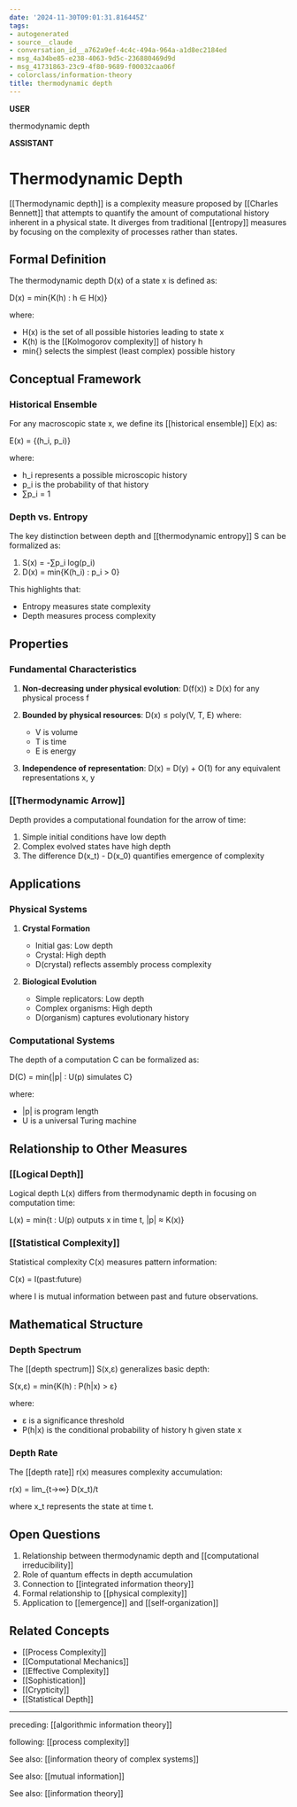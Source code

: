 ```yaml
---
date: '2024-11-30T09:01:31.816445Z'
tags:
- autogenerated
- source__claude
- conversation_id__a762a9ef-4c4c-494a-964a-a1d8ec2184ed
- msg_4a34be85-e238-4063-9d5c-236880469d9d
- msg_41731863-23c9-4f80-9689-f00032caa06f
- colorclass/information-theory
title: thermodynamic depth
---
```


**USER**

thermodynamic depth


**ASSISTANT**

# Thermodynamic Depth

[[Thermodynamic depth]] is a complexity measure proposed by [[Charles Bennett]] that attempts to quantify the amount of computational history inherent in a physical state. It diverges from traditional [[entropy]] measures by focusing on the complexity of processes rather than states.

## Formal Definition

The thermodynamic depth D(x) of a state x is defined as:

D(x) = min{K(h) : h ∈ H(x)}

where:
- H(x) is the set of all possible histories leading to state x
- K(h) is the [[Kolmogorov complexity]] of history h
- min{} selects the simplest (least complex) possible history

## Conceptual Framework

### Historical Ensemble

For any macroscopic state x, we define its [[historical ensemble]] E(x) as:

E(x) = {(h_i, p_i)} 

where:
- h_i represents a possible microscopic history
- p_i is the probability of that history
- ∑p_i = 1

### Depth vs. Entropy

The key distinction between depth and [[thermodynamic entropy]] S can be formalized as:

1. S(x) = -∑p_i log(p_i) 
2. D(x) = min{K(h_i) : p_i > 0}

This highlights that:
- Entropy measures state complexity
- Depth measures process complexity

## Properties

### Fundamental Characteristics

1. **Non-decreasing under physical evolution**:
   D(f(x)) ≥ D(x) for any physical process f

2. **Bounded by physical resources**:
   D(x) ≤ poly(V, T, E) where:
   - V is volume
   - T is time
   - E is energy

3. **Independence of representation**:
   D(x) = D(y) + O(1) for any equivalent representations x, y

### [[Thermodynamic Arrow]]

Depth provides a computational foundation for the arrow of time:

1. Simple initial conditions have low depth
2. Complex evolved states have high depth
3. The difference D(x_t) - D(x_0) quantifies emergence of complexity

## Applications

### Physical Systems

1. **Crystal Formation**
   - Initial gas: Low depth
   - Crystal: High depth
   - D(crystal) reflects assembly process complexity

2. **Biological Evolution**
   - Simple replicators: Low depth
   - Complex organisms: High depth
   - D(organism) captures evolutionary history

### Computational Systems

The depth of a computation C can be formalized as:

D(C) = min{|p| : U(p) simulates C}

where:
- |p| is program length
- U is a universal Turing machine

## Relationship to Other Measures

### [[Logical Depth]]

Logical depth L(x) differs from thermodynamic depth in focusing on computation time:

L(x) = min{t : U(p) outputs x in time t, |p| ≈ K(x)}

### [[Statistical Complexity]]

Statistical complexity C(x) measures pattern information:

C(x) = I(past:future)

where I is mutual information between past and future observations.

## Mathematical Structure

### Depth Spectrum

The [[depth spectrum]] S(x,ε) generalizes basic depth:

S(x,ε) = min{K(h) : P(h|x) > ε}

where:
- ε is a significance threshold
- P(h|x) is the conditional probability of history h given state x

### Depth Rate

The [[depth rate]] r(x) measures complexity accumulation:

r(x) = lim_{t→∞} D(x_t)/t

where x_t represents the state at time t.

## Open Questions

1. Relationship between thermodynamic depth and [[computational irreducibility]]
2. Role of quantum effects in depth accumulation
3. Connection to [[integrated information theory]]
4. Formal relationship to [[physical complexity]]
5. Application to [[emergence]] and [[self-organization]]

## Related Concepts

- [[Process Complexity]]
- [[Computational Mechanics]]
- [[Effective Complexity]]
- [[Sophistication]]
- [[Crypticity]]
- [[Statistical Depth]]


---

preceding: [[algorithmic information theory]]  


following: [[process complexity]]

See also: [[information theory of complex systems]]


See also: [[mutual information]]


See also: [[information theory]]